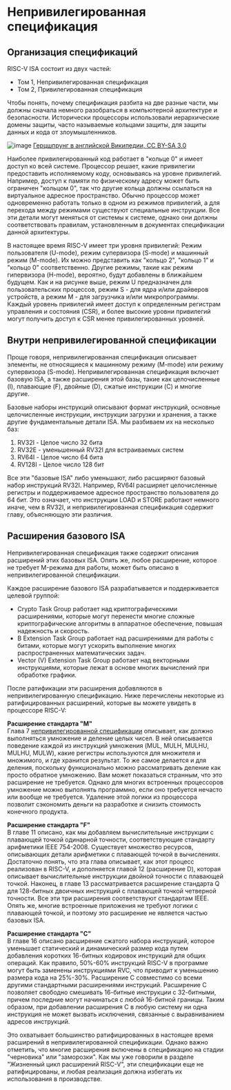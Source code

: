 # Непривилегированная спецификация
## Организация спецификаций
RISC-V ISA состоит из двух частей:
- Том 1, Непривилегированная спецификация
- Том 2, Привилегированная спецификация

Чтобы понять, почему спецификация разбита на две разные части, мы должны сначала немного разобраться в компьютерной архитектуре и безопасности. 
Исторически процессоры использовали иерархические домены защиты, часто называемые кольцами защиты, для защиты данных и кода от злоумышленников.

![image](https://github.com/mt-omarov/Intro-to-RISC-V/assets/95280619/e45e2b86-2645-4b9a-98d9-89cfc10c3c03)
[Герцшпрунг в английской Википедии, CC BY-SA 3.0](https://commons.wikimedia.org/w/index.php?curid=8950144)

Наиболее привилегированный код работает в "кольце 0" и имеет доступ ко всей системе. 
Процессор решает, какие привилегии предоставить исполняемому коду, основываясь на уровне привилегий. 
Например, доступ к памяти по физическому адресу может быть ограничен "кольцом 0", так что другие кольца должны ссылаться на виртуальное адресное пространство. 
Обычно процессор может одновременно работать только в одном из режимов привилегий, а для перехода между режимами существуют специальные инструкции. 
Все эти детали могут меняться от системы к системе, однако они должны соответствовать правилам, установленным в документах спецификации данной архитектуры.

В настоящее время RISC-V имеет три уровня привилегий: Режим пользователя (U-mode), режим супервизора (S-mode) и машинный режим (M-mode). 
Их можно представить как "кольцо 2", "кольцо 1" и "кольцо 0" соответственно. Другие режимы, такие как режим гипервизора (H-mode), вероятно, 
будут добавлены в ближайшем будущем. Как и на рисунке выше, режим U предназначен для пользовательских процессов, режим S - для ядра и/или драйверов устройств, 
а режим M - для загрузчика и/или микропрограммы. Каждый уровень привилегий имеет доступ к определенным регистрам управления и состояния (CSR), 
и более высокие уровни привилегий могут получить доступ к CSR менее привилегированных уровней.

## Внутри непривилегированной спецификации
Проще говоря, непривилегированная спецификация описывает элементы, не относящиеся к машинному режиму (M-mode) или режиму супервизора (S-mode). 
Непривилегированная спецификация включает базовую ISA, а также расширения этой базы, такие как целочисленные (I), плавающие (F), двойные (D), 
сжатые инструкции (C) и многие другие.

Базовые наборы инструкций описывают формат инструкций, основные целочисленные инструкции, инструкции загрузки и хранения, 
а также другие фундаментальные детали ISA. Мы разбиваем их на несколько баз:
1. RV32I - Целое число 32 бита
2. RV32E - уменьшенный RV32I для встраиваемых систем
3. RV64I - Целое число 64 бита
4. RV128I - Целое число 128 бит

Все эти "базовые ISA" либо уменьшают, либо расширяют базовый набор инструкций RV32I. 
Например, RV64I расширяет целочисленные регистры и поддерживаемое адресное пространство пользователя до 64 бит. Это означает, что инструкции LOAD и STORE работают немного иначе, чем в RV32I, и непривилегированная спецификация содержит главу, объясняющую эти различия.

## Расширения базового ISA
Непривилегированная спецификация также содержит описания расширений этих базовых ISA. Опять же, любое расширение, которое не требует M-режима для работы, может быть описано в непривилегированной спецификации.

Каждое расширение базового ISA разрабатывается и поддерживается целевой группой:

- Crypto Task Group работает над криптографическими расширениями, которые могут перенести многие сложные криптографические алгоритмы в аппаратное обеспечение, повышая надежность и скорость.
- B Extension Task Group работает над расширениями для работы с битами, которые могут ускорить выполнение многих распространенных математических задач.
- Vector (V) Extension Task Group работает над векторными инструкциями, которые лежат в основе многих вычислений при обработке графики.

После ратификации эти расширения добавляются в непривилегированную спецификацию. 
Ниже перечислены некоторые из ратифицированных расширений, которые вы можете увидеть в процессоре RISC-V:

**Расширение стандарта "М"** \
Глава 7 [непривилегированной спецификации](https://riscv.org/technical/specifications/) описывает, как должно выполняться умножение и деление целых чисел. 
В ней описывается поведение каждой из инструкций умножения (MUL, MULH, MULHU, MULHU, MULW), какие регистры используются для множителя и множимого, 
и где хранится результат. То же самое делается и для деления, поскольку функционально можно рассматривать деление как просто обратное умножению. 
Вам может показаться странным, что это расширение не требуется. Однако для многих встроенных процессоров умножение можно выполнять программно, 
если оно требуется нечасто или вообще не требуется. Удаление этой логики из процессора позволит сэкономить деньги на разработке и снизить стоимость 
конечного продукта.

**Расширение стандарта "F"** \
В главе 11 описано, как мы добавляем вычислительные инструкции с плавающей точкой одинарной точности, соответствующие стандарту арифметики IEEE 754-2008. 
Существует множество ресурсов, описывающих детали арифметики с плавающей точкой в вычислениях. 
Достаточно понять, что эта глава описывает, как этот процесс реализован в RISC-V, и дополняется главой 12 (расширение D), 
которая описывает вычислительные инструкции двойной точности с плавающей точкой. Наконец, в главе 13 рассматривается расширение стандарта Q для 128-битных 
двоичных инструкций с плавающей точкой четверной точности. Все эти три расширения соответствуют стандартам IEEE. Опять же, многие встроенные приложения 
не требуют логики с плавающей точкой, и поэтому это расширение не является частью базовых ISA.

**Расширение стандарта "С"** \
В главе 16 описано расширение сжатого набора инструкций, которое уменьшает статический и динамический размер кода путем добавления 
коротких 16-битных кодировок инструкций для общих операций. Как правило, 50%-60% инструкций RISC-V в программе могут быть заменены инструкциями RVC, 
что приводит к уменьшению размера кода на 25%-30%. Расширение C совместимо со всеми другими стандартными расширениями инструкций. 
Расширение C позволяет свободно смешивать 16-битные инструкции с 32-битными, причем последние могут начинаться с любой 16-битной границы. 
Таким образом, при добавлении расширения C в любую систему ни одна инструкция не может вызвать исключения, связанные с выравниванием адресов инструкций.

Это охватывает большинство ратифицированных в настоящее время расширений в непривилегированной спецификации. 
Однако важно отметить, что многие расширения включены в спецификацию на стадии "черновика" или "заморозки". 
Как мы уже говорили в разделе "Жизненный цикл расширений RISC-V", эти спецификации еще не ратифицированы, и любая реализация должна 
избегать их использования в производстве.
